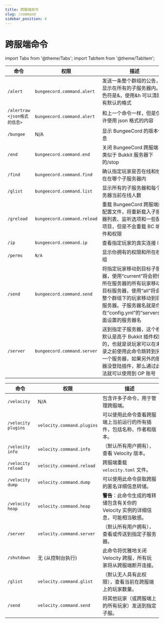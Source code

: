 ```yaml
---
title: 跨服端命令
slug: /command
sidebar_position: 4
---
```


# 跨服端命令

import Tabs from '@theme/Tabs';
import TabItem from '@theme/TabItem';

<Tabs>
  <TabItem value="bungeeCord" label="BungeeCord" default>

<!--markdownlint-disable line-length-->

| 命令 | 权限 | 描述 |
| --- | --- |--- |
| `/alert` | `bungeecord.command.alert` | 发送一条整个群组的公告，会显示在所有的子服务器内。颜色符是&，使用&h 可以清除所有默认的格式 |
| `/alertraw <json格式的信息>` | `bungeecord.command.alert` | 和上一个命令一样，但是仅允许使用 json 格式的内容 |
| `/bungee` | N/A | 显示 BungeeCord 的版本信息 |
| `/end` | `bungeecord.command.end` | 关闭 BungeeCord 跨服端，类似于 Bukkit 服务器下的/stop |
| `/find` | `bungeecord.command.find` | 确认指定玩家是否在线和他现在在哪个子服务器内 |
| `/glist` | `bungeecord.command.list` | 显示所有的子服务器和每个服务器当前在线人数 |
| `/greload` | `bungeecord.command.reload` | 重载 BungeeCord 跨服端的配置文件，将重新载入子服务器列表、监听选项和一些配置项目，但是不会重载 BC 端插件和权限 |
| `/ip` | `bungeecord.command.ip` | 查看指定玩家的真实连接 IP |
| `/perms` | `N/A` | 显示你拥有的权限和所在权限组 |
| `/send` | `bungeecord.command.send` | 将指定玩家移动到目标子服务器，使用“current”将会把你所在服务器的所有玩家移动到目标服务器，使用“all”将会把整个群组下的玩家移动到目标服务器。子服务器名就是你在“config.yml”的“servers”下面设置的服务器名 |
| `/server` | `bungeecord.command.server` | 送到指定子服务器，这个权限默认是高于 Bukkit 插件权限的，也就是说玩家可以在未登录之前使用此命令跳转到另外一个服务器，如果另外的服务器没登陆插件，那么通过此方法就可以使用到 OP 账号 |

  </TabItem>

  <TabItem value="velocity" label="Velocity" default>

| 命令                      | 权限                           | 描述                                                                             |
|---------------------------|--------------------------------|----------------------------------------------------------------------------------|
| `/velocity`               | N/A                            | 包含许多子命令，用于管理跨服端。                                                 |
| `/velocity plugins`       | `velocity.command.plugins`     | 可以使用此命令查看跨服端上当前运行的所有插件，包括名称、作者和版本。             |
| `/velocity info`       | `velocity.command.info`        | （默认所有用户拥有），查看 Velocity 版本。                                       |
| `/velocity reload`        | `velocity.command.reload`      | 跨服端重载 `velocity.toml` 文件。                                                |
| `/velocity dump`          | `velocity.command.dump`     | 可以使用此命令获取跨服的匿名详细信息转储。                                       |
| `/velocity heap`          | `velocity.command.heap`        | **警告**：此命令生成的堆转储包含有关你的 Velocity 实例的详细信息，可能相当敏感。 |
| `/server`                 | `velocity.command.server`      | （默认所有用户拥有），查看或传送到指定子服务器。                                 |
| `/shutdown`               | 无 (从控制台执行)               | 此命令将优雅地关闭 Velocity 跨服，所有玩家将从跨服端断开连接。                   |
| `/glist`                  | `velocity.command.glist`       | （默认无人具有此权限），查看当前在跨服端上的玩家数量。                           |
| `/send`                   | `velocity.command.send`        | 将其他玩家（或跨服端上的所有玩家）发送到指定子服。                               |

  </TabItem>
</Tabs>

